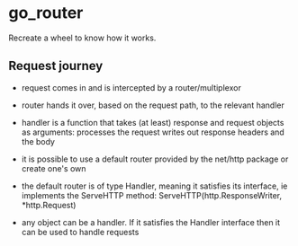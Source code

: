 # go_router
Recreate a wheel to know how it works.

## Request journey

- request comes in and is intercepted by a router/multiplexor

- router hands it over, based on the request path, to the relevant handler

- handler is a function that takes (at least) response and request objects as arguments:
          processes the request
          writes out response headers and the body

- it is possible to use a default router provided by the net/http package or create one's own

- the default router is of type Handler, meaning it satisfies its interface, ie implements the ServeHTTP method:
         ServeHTTP(http.ResponseWriter, *http.Request)

- any object can be a handler. If it satisfies the Handler interface then it can be used to handle requests         




